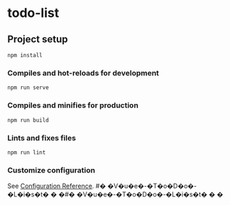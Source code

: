 # todo-list


## Project setup
```
npm install
```

### Compiles and hot-reloads for development
```
npm run serve
```

### Compiles and minifies for production
```
npm run build
```

### Lints and fixes files
```
npm run lint
```

### Customize configuration
See [Configuration Reference](https://cli.vuejs.org/config/).
#� �V�u�e�-�T�o�D�o�-�L�i�s�t�
�
�#� �V�u�e�-�T�o�D�o�-�L�i�s�t�
�
�
